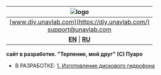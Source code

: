 | ![logo](https://ucnl.github.io/documentation/sm_logo.png) |
| :---: |
| [www.diy.unavlab.com](https://diy.unavlab.com/) <br/> [support@unavlab.com](mailto:support@unavlab.com) |
| [**EN**](README.md) \| [**RU**](README_RU.md) |

**сайт в разработке. "Терпение, мой друг" (С) Пуаро**

- В РАЗРАБОТКЕ: [1. Изготовление дискового гидрофона](/projects/disk_hydrophone/README_RU.md)
